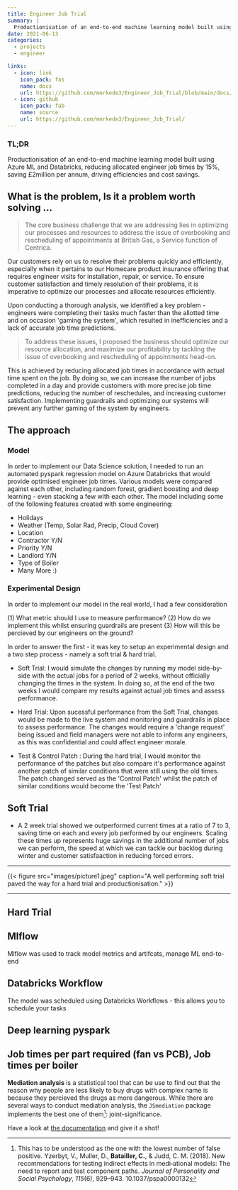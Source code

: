 ```yaml
---
title: Engineer Job Trial
summary: |
  Productionisation of an end-to-end machine learning model built using Azure ML and Databricks, reducing allocated engineer job times by 15%, saving £2million per annum, driving efficiencies and cost savings. 
date: 2021-06-13
categories:
  - projects
  - engineer

links:
  - icon: link
    icon_pack: fas
    name: docs
    url: https://github.com/merkede3/Engineer_Job_Trial/blob/main/docs/project_plan.md
  - icon: github
    icon_pack: fab
    name: source
    url: https://github.com/merkede3/Engineer_Job_Trial/
---
```


### TL;DR

Productionisation of an end-to-end machine learning model built using Azure ML and Databricks, reducing allocated engineer job times by 15%, saving £2million per annum, driving efficiencies and cost savings.


## What is the problem, Is it a problem worth solving ...

> The core business challenge that we are addressing lies in optimizing our processes and resources to address the issue of overbooking and rescheduling of appointments at British Gas, a Service function of Centrica. 

Our customers rely on us to resolve their problems quickly and efficiently, especially when it pertains to our Homecare product insurance offering that requires engineer visits for installation, repair, or service. To ensure customer satisfaction and timely resolution of their problems, it is imperative to optimize our processes and allocate resources efficiently.

Upon conducting a thorough analysis, we identified a key problem - engineers were completing their tasks much faster than the allotted time and on occasion 'gaming the system', which resulted in inefficiencies and a lack of accurate job time predictions.

> To address these issues, I proposed the business should optimize our resource allocation, and maximize our profitability by tackling the issue of overbooking and rescheduling of appointments head-on. 

This is achieved by reducing allocated job times in accordance with actual time spent on the job. By doing so, we can increase the number of jobs completed in a day and provide customers with more precise job time predictions, reducing the number of reschedules, and increasing customer satisfaction. Implementing guardrails and optimizing our systems will prevent any further gaming of the system by engineers.

## The approach 

### Model

In order to implement our Data Science solution, I needed to run an automated pyspark regression model on Azure Databricks that would provide optimised engineer job times. Various models were compared against each other, including random forest, gradient boosting and deep learning - even stacking a few with each other. The model including some of the following features created with some engineering:

- Holidays
- Weather (Temp, Solar Rad, Precip, Cloud Cover)
- Location
- Contractor Y/N
- Priority Y/N
- Landlord Y/N
- Type of Boiler
- Many More :)

### Experimental Design

In order to implement our model in the real world, I had a few consideration

(1) What metric should I use to measure performance?
(2) How do we implement this whilst ensuring guardrails are present
(3) How will this be percieved by our engineers on the ground?

In order to answer the first - it was key to setup an experimental design and a two step process - namely a soft trial & hard trial.

 - Soft Trial: I would simulate the changes by running my model side-by-side with the actual jobs for a period of 2 weeks, without officially changing the times in the system. In doing so, at the end of the two weeks I would compare my results against actual job times and assess performance.
 
 - Hard Trial: Upon sucessful performance from the Soft Trial, changes would be made to the live system and monitoring and guardrails in place to assess performance. The changes would require a 'change request' being issued and field managers were not able to inform any engineers, as this was confidential and could affect engineer morale.

- Test & Control Patch : During the hard trial, I would monitor the performance of the patches but also compare it's performance against another patch of similar conditions that were still using the old times. The patch changed served as the 'Control Patch' whilst the patch of similar conditions would become the 'Test Patch'

## Soft Trial

- A 2 week trial showed we outperformed current times at a ratio of 7 to 3, saving time on each and every job performed by our engineers. Scaling these times up represents huge savings in the additional number of jobs we can perform, the speed at which we can tackle our backlog during winter and customer satisfaaction in reducing forced errors.


------------------------------------------------------------------------

{{< figure src="images/picture1.jpeg" caption="A well performing soft trial paved the way for a hard trial and productionisation." >}}

------------------------------------------------------------------------

## Hard Trial


## Mlflow

Mlflow was used to track model metrics and artifcats, manage ML end-to-end 

## Databricks Workflow

The model was scheduled using Databricks Workflows - this allows you to schedule your tasks


## Deep learning pyspark


## Job times per part required (fan vs PCB), Job times per boiler


**Mediation analysis** is a statistical tool that can be use to find out that 
the reason why people are less likely to buy drugs with complex name is because 
they percieved the drugs as more dangerous. While there are several ways to
conduct mediation analysis, the `JSmediation` package implements the best one
of them[^3]: joint-significance.

Have a look at [the documentation](https://jsmediation.cedricbatailler.me/) and 
give it a shot!

[^1]: Yeah. It happens.

[^2]: Dohle, S., & Siegrist, M. (2014). Fluency of pharmaceutical drug names predicts perceived hazardousness, assumed side effects and willingness to buy. _Journal of Health Psychology_, _19_(10), 1241-1249. doi: 10.1177/1359105313488974

[^3]: This has to be understood as the one with the lowest number of false positive. Yzerbyt, V., Muller, D., **Batailler, C.**, & Judd, C. M. (2018). New recommendations for testing indirect effects in medi‑ational models: The need to report and test component paths. _Journal of Personality and Social Psychology_, _115_(6), 929–943. 10.1037/pspa0000132
